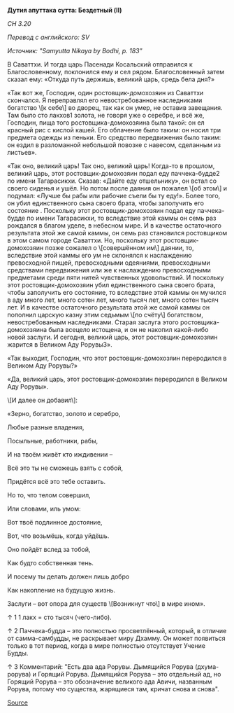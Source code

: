 **Дутия апуттака сутта: Бездетный \(II\)**

_СН 3\.20_

_Перевод с английского: SV_

_Источник: "Samyutta Nikaya by Bodhi, p\. 183"_

В Саваттхи\. И тогда царь Пасенади Косальский отправился к Благословенному, поклонился ему и сел рядом\. Благословенный затем сказал ему: «Откуда путь держишь, великий царь, средь бела дня?»

«Так вот же, Господин, один ростовщик\-домохозяин из Саваттхи скончался\. Я переправлял его невостребованное наследниками богатство \\[к себе\\] во дворец, так как он умер, не оставив завещания\. Там было сто лакхов1 золота, не говоря уже о серебре, и всё же, Господин, пища того ростовщика\-домохозяина была такой: он ел красный рис с кислой кашей\. Его облачение было таким: он носил три предмета одежды из пеньки\. Его средство передвижения было таким: он ездил в разломанной небольшой повозке с навесом, сделанным из листьев»\.

«Так оно, великий царь\! Так оно, великий царь\! Когда\-то в прошлом, великий царь, этот ростовщик\-домохозяин подал еду паччека\-будде2 по имени Тагарасикхи\. Сказав: «Дайте еду отшельнику», он встал со своего сиденья и ушёл\. Но потом после даяния он пожалел \\[об этом\\] и подумал: «Лучше бы рабы или рабочие съели бы ту еду\!»\. Более того, он убил единственного сына своего брата, чтобы заполучить его состояние \. Поскольку этот ростовщик\-домохозяин подал еду паччека\-будде по имени Тагарасикхи, то вследствие этой каммы он семь раз рождался в благом уделе, в небесном мире\. И в качестве остаточного результата этой же самой каммы, он семь раз становился ростовщиком в этом самом городе Саваттхи\. Но, поскольку этот ростовщик\-домохозяин позже сожалел о \\[совершённом им\\] даянии, то, вследствие этой каммы его ум не склонялся к наслаждению превосходной пищей, превосходными одеяниями, превосходными средствами передвижения или же к наслаждению превосходными предметами среди пяти нитей чувственных удовольствий\. И поскольку этот ростовщик\-домохозяин убил единственного сына своего брата, чтобы заполучить его состояние, то вследствие этой каммы он мучился в аду много лет, много сотен лет, много тысяч лет, много сотен тысяч лет\. И в качестве остаточного результата этой же самой каммы он пополнил царскую казну этим седьмым \\[по счёту\\] богатством, невостребованным наследниками\. Старая заслуга этого ростовщика\-домохозяина была всецело истощена, и он не накопил какой\-либо новой заслуги\. И сегодня, великий царь, этот ростовщик\-домохозяин жарится в Великом Аду Рорувы3»\.

«Так выходит, Господин, что этот ростовщик\-домохозяин переродился в Великом Аду Рорувы?»

«Да, великий царь, этот ростовщик\-домохозяин переродился в Великом Аду Рорувы»\.

\\[И далее он добавил\\]:

«Зерно, богатство, золото и серебро,

Любые разные владения,

Посыльные, работники, рабы,

И на твоём живёт кто иждивении –

Всё это ты не сможешь взять с собой,

Придётся всё это тебе оставить\.

Но то, что телом совершил,

Или словами, иль умом:

Вот твоё подлинное достояние,

Вот, что возьмёшь, когда уйдёшь\.

Оно пойдёт вслед за тобой,

Как будто собственная тень\.

И посему ты делать должен лишь добро

Как накопление на будущую жизнь\.

Заслуги – вот опора для существ \\[Возникнут что\\] в мире ином»\.

↑ 1 1 лакх \= сто тысяч \(чего\-либо\)\.

↑ 2 Паччека\-будда – это полностью просветлённый, который, в отличие от самма\-самбудды, не раскрывает миру Дхамму\. Он может появиться только в тот период, когда в мире полностью отсутствует Учение Будды\.

↑ 3 Комментарий: "Есть два ада Рорувы\. Дымящийся Рорува \(дхума\-рорува\) и Горящий Рорува\. Дымящийся Рорува – это отдельный ад, но Горящий Рорува – это обозначение великого ада Авичи, названным Рорува, потому что существа, жарящиеся там, кричат снова и снова"\.

[Source](https://www\.theravada\.ru/Teaching/Canon/Suttanta/Texts/sn3_20\-dutiya\-aputtaka\-sutta\-sv\.htm)